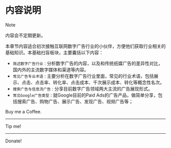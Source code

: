 # 内容说明

> [!NOTE]
>
> 内容会不定期更新。

本章节内容适合初次接触互联网数字广告行业的小伙伴，方便他们获取行业相关的基础知识。本基础扫盲板块，主要囊括以下内容：

- `简述数字广告行业：`分析数字广告的内容，以及和传统纸媒广告的差异性对比，国内外的主流数字媒体和渠道等内容。
- `常见广告专业术语：`主要分析在数字广告行业里面，常见的行业术语，包括展示、点击、点击率、转化率、点击成本、千次展示成本、转化等概念性名次。
- `搜索广告与信息流广告：`分享目前数字广告领域两大主流的广告展现形式。
- `常见Google广告类型：`就Google目前的Paid Ads的广告产品，做简单分享，包括搜索广告、购物广告、展示广告、发现广告、视频广告等；



<!-- ko-fi :id=<id> :color=<color> -->    

Buy me a Coffee.

<!-- ko-fi -->

<hr>

<!-- ko-fi :id=<id> :color=<color> -->    

Tip me!

<!-- ko-fi -->

<hr>

<!-- ko-fi :id=<id> :color=<color> -->    

Donate!

<!-- ko-fi -->